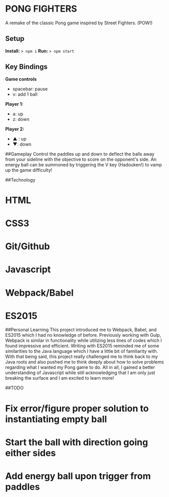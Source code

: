# PONG FIGHTERS

A remake of the classic Pong game inspired by Street Fighters. (POW!)

## Setup
**Install:**
`> npm i`
**Run:**
`> npm start`

## Key Bindings
**Game controls**
 * spacebar: pause
 * v: add 1 ball

**Player 1:**
 * a: up
 * z: down

**Player 2:**
 * ▲ : up
 * ▼: down

##Gameplay
Control the paddles up and down to deflect the balls away from your sideline with the objective to score on the opponent's side. An energy ball can be summoned by triggering the V key (Hadouken!) to vamp up the game difficulty!

##Technology 
 # HTML
 # CSS3
 # Git/Github
 # Javascript
 # Webpack/Babel
 # ES2015

##Personal Learning
This project introduced me to Webpack, Babel, and ES2015 which I had no knowledge of before. Previously working with Gulp, Webpack is similar in functionality while utilizing less lines of codes which I found impressive and efficient. Writing with ES2015 reminded me of some similarities to the Java language which I have a little bit of familiarity with. With that being said, this project really challenged me to think back to my Java roots and also pushed me to think deeply about how to solve problems regarding what I wanted my Pong game to do. All in all, I gained a better understanding of Javascript while still acknowledging that I am only just breaking the surface and I am excited to learn more!

##TODO
 # Fix error/figure proper solution to instantiating empty ball
 # Start the ball with direction going either sides
 # Add energy ball upon trigger from paddles